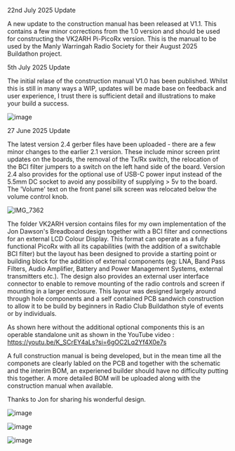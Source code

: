 22nd July 2025 Update

A new update to the construction manual has been released at V1.1. This contains a few minor corrections from the 1.0 version and should be used for constructing the VK2ARH Pi-PicoRx version. This is the manual to be used by the Manly Warringah Radio Society for their August 2025 Buildathon project.

5th July 2025 Update

The initial relase of the construction manual V1.0 has been published. Whilst this is still in many ways a WIP, updates will be made base on feedback and user experience, I trust there is sufficient detail and illustrations to make your build a success.

![image](https://github.com/user-attachments/assets/cbf2df4f-4cae-4aa6-818e-9b973baa3f13)

27 June 2025 Update

The latest version 2.4 gerber files have been uploaded - there are a few minor changes to the earlier 2.1 version. These include minor screen print updates on the boards, the removal of the Tx/Rx switch, the relocation of the BCI filter jumpers to a switch on the left hand side of the board. Version 2.4 also provides for the optional use of USB-C power input instead of the 5.5mm DC socket to avoid any possibility of supplying > 5v to the board. The 'Volume' text on the front panel silk screen was relocated below the volume control knob. 

![IMG_7362](https://github.com/user-attachments/assets/64dedb83-6b76-4685-8540-dadf5a6e6a87)

The folder VK2ARH version contains files for my own implementation of the Jon Dawson's Breadboard design together with a BCI filter and connections for an external LCD Colour Display. This format can operate as a fully functional PicoRx with all its capabilities (with the addition of a switchable BCI filter) but the layout has been designed to provide a starting point or building block for the addition of external components (eg: LNA, Band Pass Filters, Audio Amplifier, Battery and Power Management Systems, external transmitters etc.). The design also provides an external user interface connector to enable to remove mounting of the radio controls and screen if mounting in a larger enclosure. This layour was designed largely around through hole components and a self contained PCB sandwich construction to allow it to be build by beginners in Radio Club Buildathon style of events or by individuals. 

As shown here without the additional optional components this is an operable standalone unit as shown in the YouTube video : https://youtu.be/K_SCrEY4aLs?si=6gOC2Lq2Yf4X0e7s

A full construction manual is being developed, but in the mean time all the componets are clearly labled on the PCB and together with the schematic and the interim BOM, an experiened builder should have no difficulty putting this together. A more detailed BOM will be uploaded along with the construction manual when available.

Thanks to Jon for sharing his wonderful design.

![image](https://github.com/user-attachments/assets/7fb1e6b3-852a-47bb-a908-1c0bf4c73992)

![image](https://github.com/user-attachments/assets/8ab239c7-7acb-46b5-b197-699fb2ad80ab)

![image](https://github.com/user-attachments/assets/42dc6961-5f6b-4801-99db-9ea4f7af921e)
